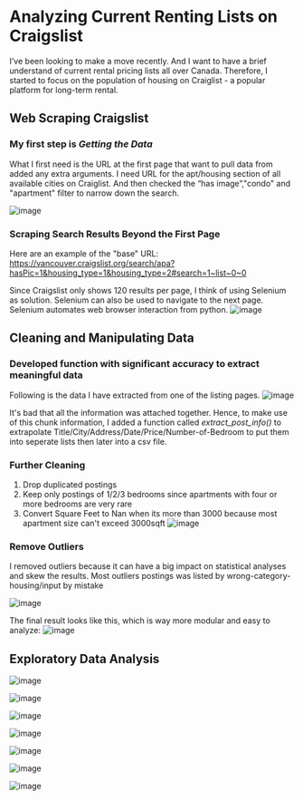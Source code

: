 # Analyzing Current Renting Lists on Craigslist 
I’ve been looking to make a move recently. And I want to have a brief understand of current rental pricing lists all over Canada. Therefore, I started to focus on the population of housing on Craiglist - a popular platform for long-term rental. 

## Web Scraping Craigslist

### My first step is *Getting the Data* 

What I first need is the URL at the first page that want to pull data from added any extra arguments. I need URL for the apt/housing section of all available cities on Craiglist. And then checked the “has image”,"condo" and "apartment" filter to narrow down the search.

![image](https://user-images.githubusercontent.com/66462812/234837123-d1a73f89-5fc9-42d8-873c-46fc4960b5d9.png)

### Scraping Search Results Beyond the First Page

Here are an example of the "base" URL: 
https://vancouver.craigslist.org/search/apa?hasPic=1&housing_type=1&housing_type=2#search=1~list~0~0

Since Craigslist only shows 120 results per page, I think of using Selenium as solution. Selenium can also be used to navigate to the next page. Selenium automates web browser interaction from python.
![image](https://user-images.githubusercontent.com/66462812/234835921-aa24e5d9-f819-42af-8ed1-8f62bd763bb0.png)

## Cleaning and Manipulating Data

### Developed function with significant accuracy to extract meaningful data
Following is the data I have extracted from one of the listing pages. 
![image](https://user-images.githubusercontent.com/66462812/234839167-dab56716-a94f-4672-8523-6a778dbe28a3.png)

It's bad that all the information was attached together. Hence, to make use of this chunk information, I added a function called *extract_post_info()* to extrapolate Title/City/Address/Date/Price/Number-of-Bedroom to put them into seperate lists then later into a csv file.

### Further Cleaning
1. Drop duplicated postings
2. Keep only postings of 1/2/3 bedrooms since apartments with four or more bedrooms are very rare
3. Convert Square Feet to Nan when its more than 3000 because most apartment size can't exceed 3000sqft
![image](https://user-images.githubusercontent.com/66462812/234918006-444b4bd4-9cc7-4c75-9b51-ae6b44a19a43.png)

### Remove Outliers
I removed outliers because it can have a big impact on statistical analyses and skew the results. Most outliers postings was listed by wrong-category-housing/input by mistake 

![image](https://user-images.githubusercontent.com/66462812/234915688-961eddc4-6ea9-401e-b306-6212219a2d2d.png)

The final result looks like this, which is way more modular and easy to analyze:
![image](https://user-images.githubusercontent.com/66462812/234843754-291133e4-cabc-45b9-9a44-f5d147108760.png)

## Exploratory Data Analysis

![image](https://user-images.githubusercontent.com/66462812/234920035-5cadcc8f-c912-40c3-9b53-34c56b94d4c2.png)

![image](https://user-images.githubusercontent.com/66462812/234920121-84e1151e-4d01-4754-949d-7da52fe14bde.png)

![image](https://user-images.githubusercontent.com/66462812/234919928-adb960a3-88cb-45f9-b161-b124787a0d47.png)

![image](https://user-images.githubusercontent.com/66462812/234919967-dc941da6-0d81-414f-bc47-1693d74e3178.png)

![image](https://user-images.githubusercontent.com/66462812/234919994-266672fd-e758-4d71-a383-52bc78bcdd5f.png)

![image](https://user-images.githubusercontent.com/66462812/234920200-459aae04-5e03-4a4c-b9c7-64362b89dafd.png)

![image](https://user-images.githubusercontent.com/66462812/234920370-dd00ab14-5847-416d-b59f-a865a35b8883.png)







